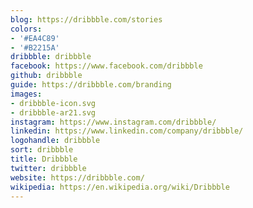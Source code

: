 ```yaml
---
blog: https://dribbble.com/stories
colors:
- '#EA4C89'
- '#B2215A'
dribbble: dribbble
facebook: https://www.facebook.com/dribbble
github: dribbble
guide: https://dribbble.com/branding
images:
- dribbble-icon.svg
- dribbble-ar21.svg
instagram: https://www.instagram.com/dribbble/
linkedin: https://www.linkedin.com/company/dribbble/
logohandle: dribbble
sort: dribbble
title: Dribbble
twitter: dribbble
website: https://dribbble.com/
wikipedia: https://en.wikipedia.org/wiki/Dribbble
---
```

